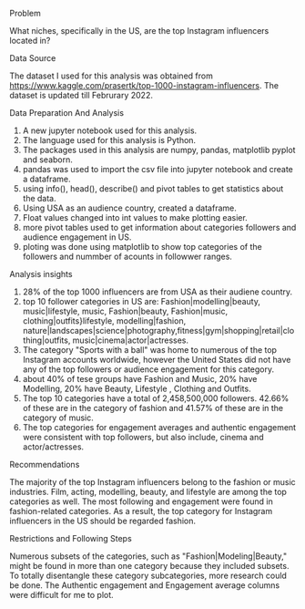 Problem


What niches, specifically in the US, are the top Instagram influencers located in?


Data Source


The dataset I used for this analysis was obtained from https://www.kaggle.com/prasertk/top-1000-instagram-influencers. The dataset is updated till Februrary 2022.


Data Preparation And Analysis 

1. A new jupyter notebook used for this analysis. 
2. The language used for this analysis is Python.
3. The packages used in this analysis are numpy, pandas, matplotlib pyplot and seaborn.
4. pandas was used to import the csv file into jupyter notebook and create a dataframe.
5. using info(), head(), describe() and pivot tables to get statistics about the data.
6. Using USA as an audience country, created a dataframe.
7. Float values changed into int values to make plotting easier.
8. more pivot tables used to get information about categories followers and audience engagement in    US.
9. ploting was done using matplotlib to show top categories of the followers and nummber of acounts    in followwer ranges.

Analysis insights

1. 28% of the top 1000 influencers are from USA as their audiene country.
2. top 10 follower categories in US are:
   Fashion|modelling|beauty, music|lifestyle, music, Fashion|beauty, Fashion|music,            clothing|outfits}lifestyle, modelling|fashion,   nature|landscapes|science|photography,fitness|gym|shopping|retail|clothing|outfits, music|cinema|actor|actresses.
3. The category "Sports with a ball" was home to numerous of the top Instagram accounts    worldwide, however the United States did not have any of the top followers or audience engagement for this category.
4. about 40% of tese groups have Fashion and Music, 20% have Modelling, 20% have Beauty, Lifestyle , Clothing and Outfits.
5. The top 10 categories have a total of 2,458,500,000 followers. 42.66% of these are in the category of fashion and 41.57% of these are in the category of music.
6. The top categories for engagement averages and authentic engagement were consistent with top followers, but also include, cinema and actor/actresses.

Recommendations

The majority of the top Instagram influencers belong to the fashion or music industries. Film, acting, modelling, beauty, and lifestyle are among the top categories as well. The most following and engagement were found in fashion-related categories. As a result, the top category for Instagram influencers in the US should be regarded fashion.


Restrictions and Following Steps

Numerous subsets of the categories, such as "Fashion|Modeling|Beauty," might be found in more than one category because they included subsets. To totally disentangle these category subcategories, more research could be done. The Authentic engagement and Engagement average columns were difficult for me to plot.
